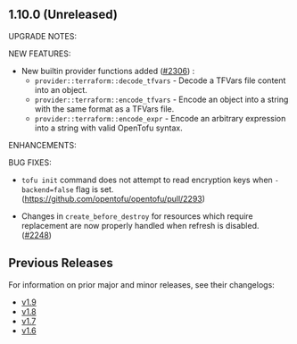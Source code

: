 ## 1.10.0 (Unreleased)

UPGRADE NOTES:

NEW FEATURES:

- New builtin provider functions added ([#2306](https://github.com/opentofu/opentofu/pull/2306)) :
  - `provider::terraform::decode_tfvars` - Decode a TFVars file content into an object.
  - `provider::terraform::encode_tfvars` - Encode an object into a string with the same format as a TFVars file.
  - `provider::terraform::encode_expr` - Encode an arbitrary expression into a string with valid OpenTofu syntax.

ENHANCEMENTS:

BUG FIXES:
* `tofu init` command does not attempt to read encryption keys when `-backend=false` flag is set. (https://github.com/opentofu/opentofu/pull/2293)

* Changes in `create_before_destroy` for resources which require replacement are now properly handled when refresh is disabled. ([#2248](https://github.com/opentofu/opentofu/pull/2248))

## Previous Releases

For information on prior major and minor releases, see their changelogs:

- [v1.9](https://github.com/opentofu/opentofu/blob/v1.9/CHANGELOG.md)
- [v1.8](https://github.com/opentofu/opentofu/blob/v1.8/CHANGELOG.md)
- [v1.7](https://github.com/opentofu/opentofu/blob/v1.7/CHANGELOG.md)
- [v1.6](https://github.com/opentofu/opentofu/blob/v1.6/CHANGELOG.md)
